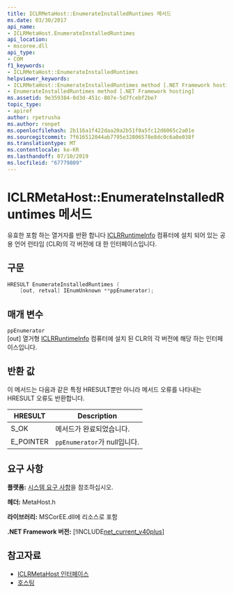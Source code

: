 ```yaml
---
title: ICLRMetaHost::EnumerateInstalledRuntimes 메서드
ms.date: 03/30/2017
api_name:
- ICLRMetaHost.EnumerateInstalledRuntimes
api_location:
- mscoree.dll
api_type:
- COM
f1_keywords:
- ICLRMetaHost::EnumerateInstalledRuntimes
helpviewer_keywords:
- ICLRMetaHost::EnumerateInstalledRuntimes method [.NET Framework hosting]
- EnumerateInstalledRuntimes method [.NET Framework hosting]
ms.assetid: 9e359384-0d3d-451c-807e-5d7fcebf2be7
topic_type:
- apiref
author: rpetrusha
ms.author: ronpet
ms.openlocfilehash: 2b116a1f422daa20a2b51f0a5fc12d6065c2a01e
ms.sourcegitcommit: 7f616512044ab7795e32806578e8dc0c6a0e038f
ms.translationtype: MT
ms.contentlocale: ko-KR
ms.lasthandoff: 07/10/2019
ms.locfileid: "67779809"
---
```

# <a name="iclrmetahostenumerateinstalledruntimes-method"></a>ICLRMetaHost::EnumerateInstalledRuntimes 메서드
유효한 포함 하는 열거자를 반환 합니다 [ICLRRuntimeInfo](../../../../docs/framework/unmanaged-api/hosting/iclrruntimeinfo-interface.md) 컴퓨터에 설치 되어 있는 공용 언어 런타임 (CLR)의 각 버전에 대 한 인터페이스입니다.  
  
## <a name="syntax"></a>구문  
  
```cpp  
HRESULT EnumerateInstalledRuntimes (  
    [out, retval] IEnumUnknown **ppEnumerator);  
```  
  
## <a name="parameters"></a>매개 변수  
 `ppEnumerator`  
 [out] 열거형 [ICLRRuntimeInfo](../../../../docs/framework/unmanaged-api/hosting/iclrruntimeinfo-interface.md) 컴퓨터에 설치 된 CLR의 각 버전에 해당 하는 인터페이스입니다.  
  
## <a name="return-value"></a>반환 값  
 이 메서드는 다음과 같은 특정 HRESULT뿐만 아니라 메서드 오류를 나타내는 HRESULT 오류도 반환합니다.  
  
|HRESULT|Description|  
|-------------|-----------------|  
|S_OK|메서드가 완료되었습니다.|  
|E_POINTER|`ppEnumerator`가 null입니다.|  
  
## <a name="requirements"></a>요구 사항  
 **플랫폼:** [시스템 요구 사항](../../../../docs/framework/get-started/system-requirements.md)을 참조하십시오.  
  
 **헤더:** MetaHost.h  
  
 **라이브러리:** MSCorEE.dll에 리소스로 포함  
  
 **.NET Framework 버전:** [!INCLUDE[net_current_v40plus](../../../../includes/net-current-v40plus-md.md)]  
  
## <a name="see-also"></a>참고자료

- [ICLRMetaHost 인터페이스](../../../../docs/framework/unmanaged-api/hosting/iclrmetahost-interface.md)
- [호스팅](../../../../docs/framework/unmanaged-api/hosting/index.md)
